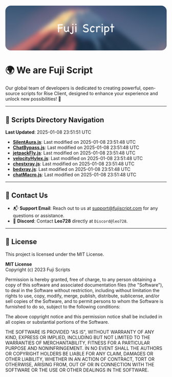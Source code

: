 ![Banner](.github/b.webp)

# 🌍 **We are Fuji Script**

Our global team of developers is dedicated to creating powerful, open-source scripts for Rise Client, designed to enhance your experience and unlock new possibilities! 🌟

---
<!-- SCRIPTS_NAVIGATION_START -->
## 📂 **Scripts Directory Navigation**

**Last Updated**: 2025-01-08 23:51:51 UTC

- **[SilentAura.js](scripts/SilentAura.js)**: Last modified on 2025-01-08 23:51:48 UTC
- **[ChatBypass.js](scripts/ChatBypass.js)**: Last modified on 2025-01-08 23:51:48 UTC
- **[jetpackFly.js](scripts/jetpackFly.js)**: Last modified on 2025-01-08 23:51:48 UTC
- **[velocityHylex.js](scripts/velocityHylex.js)**: Last modified on 2025-01-08 23:51:48 UTC
- **[chestxray.js](scripts/chestxray.js)**: Last modified on 2025-01-08 23:51:48 UTC
- **[bedxray.js](scripts/bedxray.js)**: Last modified on 2025-01-08 23:51:48 UTC
- **[chatMacro.js](scripts/chatMacro.js)**: Last modified on 2025-01-08 23:51:48 UTC

<!-- SCRIPTS_NAVIGATION_END -->

---

## 💬 **Contact Us**  
- 📬 **Support Email**: Reach out to us at [support@fujiscript.com](mailto:support@fujiscript.com) for any questions or assistance.  
- 💬 **Discord**: Contact **Leo728** directly at `Discord@leo728`.

---

## 📜 **License**

This project is licensed under the MIT License.  

**MIT License**  
Copyright (c) 2023 Fuji Scripts  

Permission is hereby granted, free of charge, to any person obtaining a copy of this software and associated documentation files (the "Software"), to deal in the Software without restriction, including without limitation the rights to use, copy, modify, merge, publish, distribute, sublicense, and/or sell copies of the Software, and to permit persons to whom the Software is furnished to do so, subject to the following conditions:  

The above copyright notice and this permission notice shall be included in all copies or substantial portions of the Software.  

THE SOFTWARE IS PROVIDED "AS IS", WITHOUT WARRANTY OF ANY KIND, EXPRESS OR IMPLIED, INCLUDING BUT NOT LIMITED TO THE WARRANTIES OF MERCHANTABILITY, FITNESS FOR A PARTICULAR PURPOSE AND NONINFRINGEMENT. IN NO EVENT SHALL THE AUTHORS OR COPYRIGHT HOLDERS BE LIABLE FOR ANY CLAIM, DAMAGES OR OTHER LIABILITY, WHETHER IN AN ACTION OF CONTRACT, TORT OR OTHERWISE, ARISING FROM, OUT OF OR IN CONNECTION WITH THE SOFTWARE OR THE USE OR OTHER DEALINGS IN THE SOFTWARE.  
